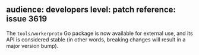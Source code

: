 audience: developers
level: patch
reference: issue 3619
---
The `tools/workerproto` Go package is now available for external use, and its API is considered stable (in other words, breaking changes will result in a major version bump).
